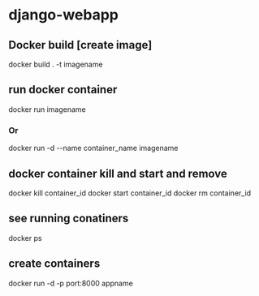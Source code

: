 # django-webapp
## Docker build [create image]
docker build . -t imagename

## run docker container
docker run imagename
### Or
docker run -d --name container_name imagename

## docker container kill and start and remove
docker kill container_id
docker start container_id
docker rm container_id

## see running conatiners
docker ps

## create containers
 docker run -d -p port:8000 appname
